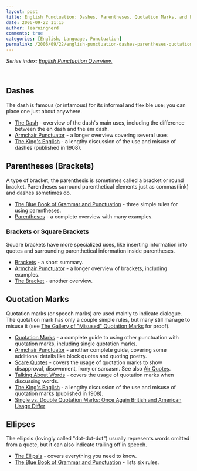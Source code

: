 ```yaml
---
layout: post
title: English Punctuation: Dashes, Parentheses, Quotation Marks, and Ellipses
date: 2006-09-22 11:15
author: learningnerd
comments: true
categories: [English, Language, Punctuation]
permalink: /2006/09/22/english-punctuation-dashes-parentheses-quotation-marks-and-ellipses/
---
```

<em>Series index: </em><a href="http://learningnerd.wordpress.com/2006/09/14/english-punctuation-overview/"><em>English Punctuation Overview.</em></a>

<p class="MsoNormal">&nbsp;</p>
<h2>Dashes</h2>
The dash is famous (or infamous) for its informal and flexible use; you can place one just about anywhere.
<ul>
	<li><a target="_blank" href="http://grammar.ccc.commnet.edu/grammar/marks/dash.htm">The Dash</a> - overview of the dash's main uses, including the difference between the en dash and the em dash.</li>
	<li><a target="_blank" href="http://community-2.webtv.net/solis-boo/Grammar2/page7.html">Armchair Punctuator</a> - a longer overview covering several uses</li>
	<li><a target="_blank" href="http://www.bartleby.com/116/404.html">The King's English</a> - a lengthy discussion of the use and misuse of dashes (published in 1908).</li>
</ul>
<h2>Parentheses (Brackets)</h2>
A type of bracket, the parenthesis is sometimes called a bracket or round bracket. Parentheses surround parenthetical elements just as commas(link) and dashes sometimes do.
<ul>
	<li><a target="_blank" href="http://www.grammarbook.com/punctuation/parens.asp">The Blue Book of Grammar and Punctuation</a> - three simple rules for using parentheses.</li>
	<li><a target="_blank" href="http://www.cogs.susx.ac.uk/doc/punctuation/node38.html">Parentheses</a> - a complete overview with many examples.</li>
</ul>
<h3>Brackets or Square Brackets</h3>
Square brackets have more specialized uses, like inserting information into quotes and surrounding parenthetical information inside parentheses.
<ul>
	<li><a target="_blank" href="http://englishplus.com/grammar/00000139.htm">Brackets</a> - a short summary. </li>
	<li><a target="_blank" href="http://community-2.webtv.net/solis-boo/Grammar2/page16.html">Armchair Punctuator</a> - a longer overview of brackets, including examples.</li>
	<li><a target="_blank" href="http://grammar.ccc.commnet.edu/grammar/marks/bracket.htm">The Bracket</a> - another overview.</li>
</ul>
<h2><a name="quotes" title="quotes"></a>Quotation Marks</h2>
Quotation marks (or speech marks) are used mainly to indicate dialogue. The quotation mark has only a couple simple rules, but many still manage to misuse it (see <a target="_blank" href="http://www.juvalamu.com/qmarks">The Gallery of "Misused" Quotation Marks</a> for proof).
<ul>
	<li><a target="_blank" href="http://grammar.ccc.commnet.edu/grammar/marks/quotation.htm">Quotation Marks</a> - a complete guide to using other punctuation with quotation marks, including single quotation marks.</li>
	<li><a target="_blank" href="http://community-2.webtv.net/solis-boo/Grammar2/page10.html">Armchair Punctuator</a> - another complete guide, covering some additional details like block quotes and quoting poetry.</li>
	<li><a target="_blank" href="http://www.cogs.susx.ac.uk/doc/punctuation/node31.html">Scare Quotes</a> - covers the usage of quotation marks to show disapproval, disownment, irony or sarcasm. See also <a target="_blank" href="http://en.wikipedia.org/wiki/Air_quotes">Air Quotes</a>.</li>
	<li><a target="_blank" href="http://www.cogs.susx.ac.uk/doc/punctuation/node33.html">Talking About Words</a> - covers the usage of quotation marks when discussing words.</li>
	<li><a target="_blank" href="http://www.bartleby.com/116/406.html">The King's English</a> - a lengthy discussion of the use and misuse of quotation marks (published in 1908).</li>
	<li><a target="_blank" href="http://www.grammartips.homestead.com/quotationmarks.html">Single vs. Double Quotation Marks: Once Again British and American Usage Differ</a></li>
</ul>
<h2>Ellipses</h2>
The ellipsis (lovingly called "dot-dot-dot") usually represents words omitted from a quote, but it can also indicate trailing off in speech.
<ul>
	<li><a target="_blank" href="http://grammar.ccc.commnet.edu/grammar/marks/ellipsis.htm">The Ellipsis</a> - covers everything you need to know.</li>
	<li><a target="_blank" href="http://www.grammarbook.com/punctuation/ellipse.asp">The Blue Book of Grammar and Punctuation</a> - lists six rules.</li>
</ul>
